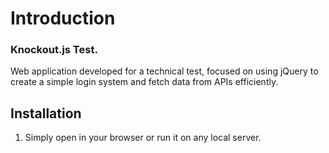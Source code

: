 # Introduction

<div>
   <h3>Knockout.js Test.</h3>

   <p>Web application developed for a technical test, focused on using jQuery to create a simple login system and fetch data from APIs efficiently.</p>
</div>

## Installation

1. Simply open in your browser or run it on any local server.
